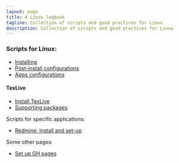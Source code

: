 ```yaml
---
layout: page
title: A Linux logbook
tagline: Collection of scripts and good practices for Linux
description: Collection of scripts and good practices for Linux
---
```


### Scripts for Linux:

- [Installing](pages/installing.html)
- [Post-install configurations](pages/postinstall_configs.html)
- [Apps configurations](pages/apps_configs.html)

#### TexLive

- [Install TexLive](pages/texLiveInstall.html)
- [Supporting packages](pages/texLiveSupportingApps.html)

Scripts for specific applications:

- [Redmine: Install and set-up](pages/redmineInstall.html)

Some other pages:

- [Set up GH pages](pages/ghpages.html)
